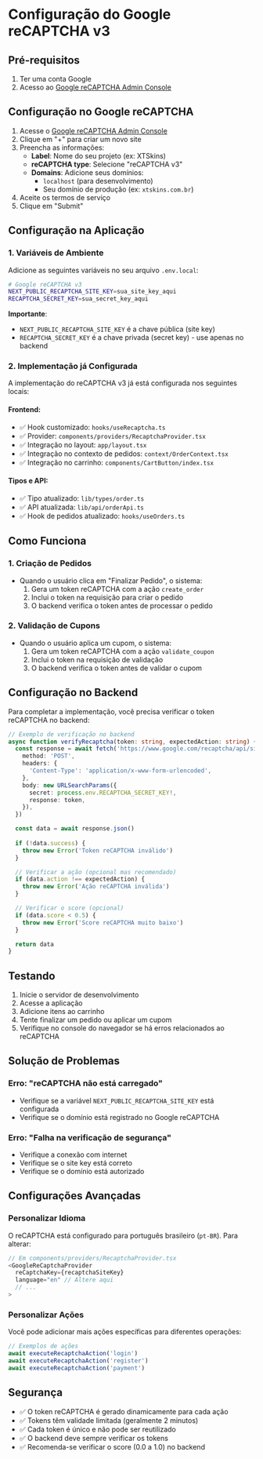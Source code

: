 # Configuração do Google reCAPTCHA v3

## Pré-requisitos

1. Ter uma conta Google
2. Acesso ao [Google reCAPTCHA Admin Console](https://www.google.com/recaptcha/admin)

## Configuração no Google reCAPTCHA

1. Acesse o [Google reCAPTCHA Admin Console](https://www.google.com/recaptcha/admin)
2. Clique em "+" para criar um novo site
3. Preencha as informações:
   - **Label**: Nome do seu projeto (ex: XTSkins)
   - **reCAPTCHA type**: Selecione "reCAPTCHA v3"
   - **Domains**: Adicione seus domínios:
     - `localhost` (para desenvolvimento)
     - Seu domínio de produção (ex: `xtskins.com.br`)
4. Aceite os termos de serviço
5. Clique em "Submit"

## Configuração na Aplicação

### 1. Variáveis de Ambiente

Adicione as seguintes variáveis no seu arquivo `.env.local`:

```bash
# Google reCAPTCHA v3
NEXT_PUBLIC_RECAPTCHA_SITE_KEY=sua_site_key_aqui
RECAPTCHA_SECRET_KEY=sua_secret_key_aqui
```

**Importante**: 
- `NEXT_PUBLIC_RECAPTCHA_SITE_KEY` é a chave pública (site key)
- `RECAPTCHA_SECRET_KEY` é a chave privada (secret key) - use apenas no backend

### 2. Implementação já Configurada

A implementação do reCAPTCHA v3 já está configurada nos seguintes locais:

#### Frontend:
- ✅ Hook customizado: `hooks/useRecaptcha.ts`
- ✅ Provider: `components/providers/RecaptchaProvider.tsx`
- ✅ Integração no layout: `app/layout.tsx`
- ✅ Integração no contexto de pedidos: `context/OrderContext.tsx`
- ✅ Integração no carrinho: `components/CartButton/index.tsx`

#### Tipos e API:
- ✅ Tipo atualizado: `lib/types/order.ts`
- ✅ API atualizada: `lib/api/orderApi.ts`
- ✅ Hook de pedidos atualizado: `hooks/useOrders.ts`

## Como Funciona

### 1. Criação de Pedidos
- Quando o usuário clica em "Finalizar Pedido", o sistema:
  1. Gera um token reCAPTCHA com a ação `create_order`
  2. Inclui o token na requisição para criar o pedido
  3. O backend verifica o token antes de processar o pedido

### 2. Validação de Cupons
- Quando o usuário aplica um cupom, o sistema:
  1. Gera um token reCAPTCHA com a ação `validate_coupon`
  2. Inclui o token na requisição de validação
  3. O backend verifica o token antes de validar o cupom

## Configuração no Backend

Para completar a implementação, você precisa verificar o token reCAPTCHA no backend:

```typescript
// Exemplo de verificação no backend
async function verifyRecaptcha(token: string, expectedAction: string) {
  const response = await fetch('https://www.google.com/recaptcha/api/siteverify', {
    method: 'POST',
    headers: {
      'Content-Type': 'application/x-www-form-urlencoded',
    },
    body: new URLSearchParams({
      secret: process.env.RECAPTCHA_SECRET_KEY!,
      response: token,
    }),
  })

  const data = await response.json()
  
  if (!data.success) {
    throw new Error('Token reCAPTCHA inválido')
  }

  // Verificar a ação (opcional mas recomendado)
  if (data.action !== expectedAction) {
    throw new Error('Ação reCAPTCHA inválida')
  }

  // Verificar o score (opcional)
  if (data.score < 0.5) {
    throw new Error('Score reCAPTCHA muito baixo')
  }

  return data
}
```

## Testando

1. Inicie o servidor de desenvolvimento
2. Acesse a aplicação
3. Adicione itens ao carrinho
4. Tente finalizar um pedido ou aplicar um cupom
5. Verifique no console do navegador se há erros relacionados ao reCAPTCHA

## Solução de Problemas

### Erro: "reCAPTCHA não está carregado"
- Verifique se a variável `NEXT_PUBLIC_RECAPTCHA_SITE_KEY` está configurada
- Verifique se o domínio está registrado no Google reCAPTCHA

### Erro: "Falha na verificação de segurança"
- Verifique a conexão com internet
- Verifique se o site key está correto
- Verifique se o domínio está autorizado

## Configurações Avançadas

### Personalizar Idioma
O reCAPTCHA está configurado para português brasileiro (`pt-BR`). Para alterar:

```typescript
// Em components/providers/RecaptchaProvider.tsx
<GoogleReCaptchaProvider
  reCaptchaKey={recaptchaSiteKey}
  language="en" // Altere aqui
  // ...
>
```

### Personalizar Ações
Você pode adicionar mais ações específicas para diferentes operações:

```typescript
// Exemplos de ações
await executeRecaptchaAction('login')
await executeRecaptchaAction('register')
await executeRecaptchaAction('payment')
```

## Segurança

- ✅ O token reCAPTCHA é gerado dinamicamente para cada ação
- ✅ Tokens têm validade limitada (geralmente 2 minutos)
- ✅ Cada token é único e não pode ser reutilizado
- ✅ O backend deve sempre verificar os tokens
- ✅ Recomenda-se verificar o score (0.0 a 1.0) no backend 
